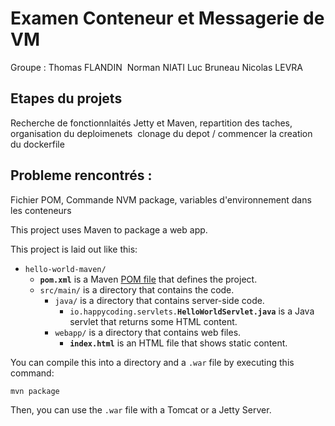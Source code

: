 # Examen Conteneur et Messagerie de VM
Groupe : Thomas FLANDIN 
Norman NIATI
Luc Bruneau
Nicolas LEVRA 

## Etapes du projets
Recherche de fonctionnlaités Jetty et Maven, repartition des taches, organisation du deploimenets 
clonage du depot / commencer la creation du dockerfile

## Probleme rencontrés :
Fichier POM, Commande NVM package, variables d'environnement dans les conteneurs



This project uses Maven to package a web app.

This project is laid out like this:

- `hello-world-maven/`
  - **`pom.xml`** is a Maven [POM file](https://maven.apache.org/pom.html) that defines the project.
  - `src/main/` is a directory that contains the code.
    - `java/` is a directory that contains server-side code.
      - `io.happycoding.servlets.`**`HelloWorldServlet.java`** is a Java servlet that returns some HTML content.
    - `webapp/` is a directory that contains web files.
      - **`index.html`** is an HTML file that shows static content.

You can compile this into a directory and a `.war` file by executing this command:

```
mvn package
```

Then, you can use the `.war` file with a Tomcat or a Jetty Server.
